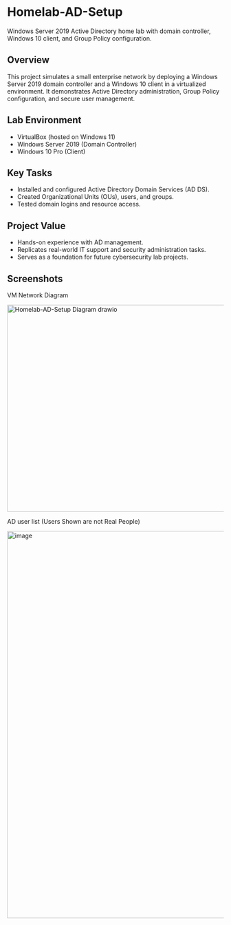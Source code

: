 # Homelab-AD-Setup
Windows Server 2019 Active Directory home lab with domain controller, Windows 10 client, and Group Policy configuration.

## Overview
This project simulates a small enterprise network by deploying a Windows Server 2019 domain controller and a Windows 10 client in a virtualized environment. It demonstrates Active Directory administration, Group Policy configuration, and secure user management.

## Lab Environment
- VirtualBox (hosted on Windows 11)
- Windows Server 2019 (Domain Controller)
- Windows 10 Pro (Client)

## Key Tasks
- Installed and configured Active Directory Domain Services (AD DS).
- Created Organizational Units (OUs), users, and groups.
- Tested domain logins and resource access.

## Project Value
- Hands-on experience with AD management.
- Replicates real-world IT support and security administration tasks.
- Serves as a foundation for future cybersecurity lab projects.

## Screenshots
VM Network Diagram

<img width="711" height="481" alt="Homelab-AD-Setup Diagram drawio" src="https://github.com/user-attachments/assets/49dc5cf9-7f71-4866-86b3-607fea7a63db" />

AD user list (Users Shown are not Real People)

<img width="556" height="900" alt="image" src="https://github.com/user-attachments/assets/4b189317-9630-4b13-8993-3ae7f03ec947" />
